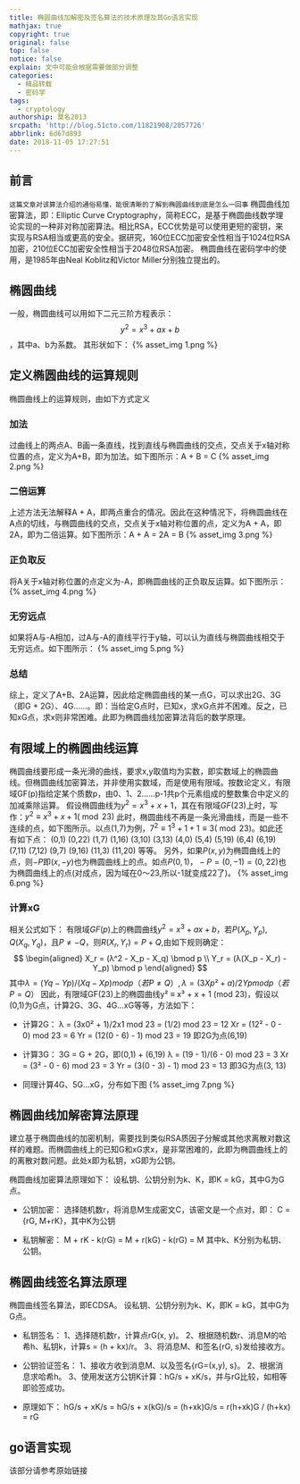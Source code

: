 ```yaml
---
title: 椭圆曲线加解密及签名算法的技术原理及其Go语言实现
mathjax: true
copyright: true
original: false
top: false
notice: false
explain: 文中可能会根据需要做部分调整
categories:
  - 精品转载
  - 密码学
tags:
  - cryptology
authorship: 莫名2013
srcpath: 'http://blog.51cto.com/11821908/2057726'
abbrlink: 6d67d893
date: 2018-11-05 17:27:51
---
```

## 前言
`这篇文章对该算法介绍的通俗易懂，能很清晰的了解到椭圆曲线到底是怎么一回事`
椭圆曲线加密算法，即：Elliptic Curve Cryptography，简称ECC，是基于椭圆曲线数学理论实现的一种非对称加密算法。相比RSA，ECC优势是可以使用更短的密钥，来实现与RSA相当或更高的安全。据研究，160位ECC加密安全性相当于1024位RSA加密，210位ECC加密安全性相当于2048位RSA加密。
椭圆曲线在密码学中的使用，是1985年由Neal Koblitz和Victor Miller分别独立提出的。
<!-- more -->

## 椭圆曲线
一般，椭圆曲线可以用如下二元三阶方程表示：
$$
y^2=x^3+ax+b
$$
，其中a、b为系数。
其形状如下：
{% asset_img 1.png %}

## 定义椭圆曲线的运算规则
椭圆曲线上的运算规则，由如下方式定义

### 加法
过曲线上的两点A、B画一条直线，找到直线与椭圆曲线的交点，交点关于x轴对称位置的点，定义为A+B，即为加法。如下图所示：A + B = C
{% asset_img 2.png %}

### 二倍运算
上述方法无法解释A + A，即两点重合的情况。因此在这种情况下，将椭圆曲线在A点的切线，与椭圆曲线的交点，交点关于x轴对称位置的点，定义为A + A，即2A，即为二倍运算。如下图所示：A + A = 2A = B
{% asset_img 3.png %}

### 正负取反
将A关于x轴对称位置的点定义为-A，即椭圆曲线的正负取反运算。如下图所示：
{% asset_img 4.png %}

### 无穷远点
如果将A与-A相加，过A与-A的直线平行于y轴，可以认为直线与椭圆曲线相交于无穷远点。如下图所示：
{% asset_img 5.png %}

### 总结
综上，定义了A+B、2A运算，因此给定椭圆曲线的某一点G，可以求出2G、3G（即G + 2G）、4G......。即：当给定G点时，已知x，求xG点并不困难。反之，已知xG点，求x则非常困难。此即为椭圆曲线加密算法背后的数学原理。

## 有限域上的椭圆曲线运算
椭圆曲线要形成一条光滑的曲线，要求x,y取值均为实数，即实数域上的椭圆曲线。但椭圆曲线加密算法，并非使用实数域，而是使用有限域。按数论定义，有限域GF(p)指给定某个质数p，由0、1、2......p-1共p个元素组成的整数集合中定义的加减乘除运算。
假设椭圆曲线为$y^2 = x^3 + x + 1$，其在有限域$GF(23)$上时，写作：$y^2 ≡ x^3 + x + 1 (\bmod 23)$
此时，椭圆曲线不再是一条光滑曲线，而是一些不连续的点，如下图所示。以点(1,7)为例，$7^2≡1^3+1+1≡3(\bmod 23)$。如此还有如下点：
(0,1) (0,22)
(1,7) (1,16)
(3,10) (3,13)
(4,0)
(5,4) (5,19)
(6,4) (6,19)
(7,11) (7,12)
(9,7) (9,16)
(11,3) (11,20)
等等。
另外，如果$P(x,y)$为椭圆曲线上的点，则$-P$即$(x,-y)$也为椭圆曲线上的点。如点$P(0,1)，-P=(0,-1)=(0,22)$也为椭圆曲线上的点(对成点，因为域在0～23,所以-1就变成22了)。
{% asset_img 6.png %}

### 计算xG
相关公式如下：
有限域$GF(p)$上的椭圆曲线$y^2=x^3+ax+b$，若$P(X_p, Y_p)$, $Q(X_q, Y_q)$，且$P≠-Q$，则$R(X_r,Y_r) = P+Q$,由如下规则确定：
$$
\begin{aligned}
X_r = (λ^2 - X_p - X_q) \bmod p \\
Y_r = (λ(X_p - X_r) - Y_p) \bmod p
\end{aligned}
$$
其中$λ = (Yq - Yp)/(Xq - Xp) mod p（若P≠Q）, λ = (3Xp² + a)/2Yp mod p（若P=Q）$
因此，有限域GF(23)上的椭圆曲线y² ≡ x³ + x + 1 (mod 23)，假设以(0,1)为G点，计算2G、3G、4G...xG等等，方法如下：

* 计算2G：
λ = (3x0² + 1)/2x1 mod 23 = (1/2) mod 23 = 12
Xr = (12² - 0 - 0) mod 23 = 6
Yr = (12(0 - 6) - 1) mod 23 = 19
即2G为点(6,19)
 
* 计算3G：
3G = G + 2G，即(0,1) + (6,19)
λ = (19 - 1)/(6 - 0) mod 23 = 3
Xr = (3² - 0 - 6) mod 23 = 3
Yr = (3(0 - 3) - 1) mod 23 = 13
即3G为点(3, 13)

* 同理计算4G、5G...xG，分布如下图
{% asset_img 7.png %}

## 椭圆曲线加解密算法原理
建立基于椭圆曲线的加密机制，需要找到类似RSA质因子分解或其他求离散对数这样的难题。而椭圆曲线上的已知G和xG求x，是非常困难的，此即为椭圆曲线上的的离散对数问题。此处x即为私钥，xG即为公钥。
 
椭圆曲线加密算法原理如下：
设私钥、公钥分别为k、K，即K = kG，其中G为G点。

* 公钥加密：
选择随机数r，将消息M生成密文C，该密文是一个点对，即：
C = {rG, M+rK}，其中K为公钥

* 私钥解密：
M + rK - k(rG) = M + r(kG) - k(rG) = M
其中k、K分别为私钥、公钥。

## 椭圆曲线签名算法原理
椭圆曲线签名算法，即ECDSA。
设私钥、公钥分别为k、K，即K = kG，其中G为G点。
* 私钥签名：
1、选择随机数r，计算点rG(x, y)。
2、根据随机数r、消息M的哈希h、私钥k，计算s = (h + kx)/r。
3、将消息M、和签名{rG, s}发给接收方。
 
* 公钥验证签名：
1、接收方收到消息M、以及签名{rG=(x,y), s}。
2、根据消息求哈希h。
3、使用发送方公钥K计算：hG/s + xK/s，并与rG比较，如相等即验签成功。

* 原理如下：
hG/s + xK/s = hG/s + x(kG)/s = (h+xk)G/s
= r(h+xk)G / (h+kx) = rG

## go语言实现
该部分请参考原始链接